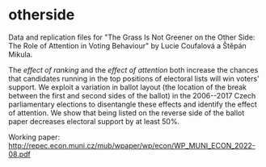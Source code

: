 # otherside
Data and replication files for "The Grass Is Not Greener on the Other Side: The Role of Attention in Voting Behaviour" by Lucie Coufalová a Štěpán Mikula.

The *effect of ranking* and the *effect of attention* both increase the chances that candidates running in the top positions of electoral lists will win voters' support. We exploit a variation in ballot layout (the location of the break between the first and second sides of the ballot) in the 2006--2017 Czech parliamentary elections to disentangle these effects and identify the effect of attention. We show that being listed on the reverse side of the ballot paper decreases electoral support by at least 50\%.

Working paper: http://repec.econ.muni.cz/mub/wpaper/wp/econ/WP_MUNI_ECON_2022-08.pdf
